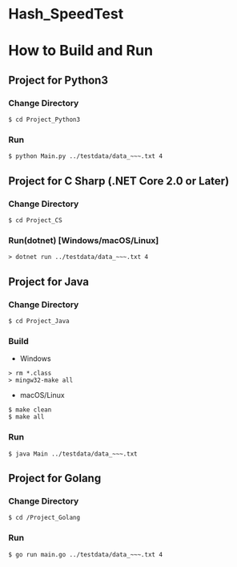 # Hash_SpeedTest

# How to Build and Run


## Project for Python3

### Change Directory
```
$ cd Project_Python3
```

### Run

```
$ python Main.py ../testdata/data_~~~.txt 4
```

## Project for C Sharp (.NET Core 2.0 or Later)


### Change Directory

```
$ cd Project_CS
```

### Run(dotnet) [Windows/macOS/Linux]

```
> dotnet run ../testdata/data_~~~.txt 4
```

## Project for Java


### Change Directory

```
$ cd Project_Java
```

### Build

* Windows

```
> rm *.class
> mingw32-make all
```

* macOS/Linux

```
$ make clean
$ make all
```


### Run

```
$ java Main ../testdata/data_~~~.txt
```

## Project for Golang


### Change Directory

```
$ cd /Project_Golang
```

### Run

```
$ go run main.go ../testdata/data_~~~.txt 4
```
